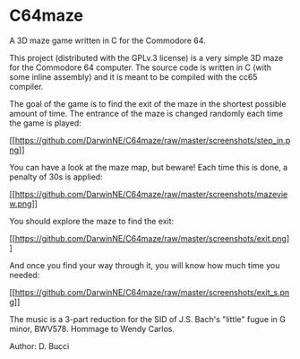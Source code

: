 # C64maze
A 3D maze game written in C for the Commodore 64.

This project (distributed with the GPLv.3 license) is a very simple 3D maze for
the Commodore 64 computer. The source code is written in C (with some inline
assembly) and it is meant to be compiled with the cc65 compiler.

The goal of the game is to find the exit of the maze in the shortest possible amount of time. The entrance of the maze is changed randomly each time the game is played:

[[https://github.com/DarwinNE/C64maze/raw/master/screenshots/step_in.png]]

You can have a look at the maze map, but beware! Each time this is done, a penalty of 30s is applied:

[[https://github.com/DarwinNE/C64maze/raw/master/screenshots/mazeview.png]]

You should explore the maze to find the exit:

[[https://github.com/DarwinNE/C64maze/raw/master/screenshots/exit.png]]

And once you find your way through it, you will know how much time you needed:

[[https://github.com/DarwinNE/C64maze/raw/master/screenshots/exit_s.png]]

The music is a 3-part reduction for the SID of J.S. Bach's "little" fugue in G minor, BWV578. Hommage to Wendy Carlos.

Author: D. Bucci
